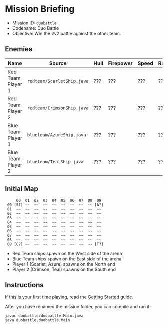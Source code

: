# Mission Briefing

* Mission ID: `duobattle`
* Codename: Duo Battle
* Objective: Win the 2v2 battle against the other team.

## Enemies

| Name | Source | Hull | Firepower | Speed | Range |
|---|---|---|---|---|---|
| Red Team Player 1 | `redteam/ScarletShip.java` | ??? | ??? | ??? | ??? |
| Red Team Player 2 | `redteam/CrimsonShip.java` | ??? | ??? | ??? | ??? |
| Blue Team Player 1 | `blueteam/AzureShip.java` | ??? | ??? | ??? | ??? |
| Blue Team Player 2 | `blueteam/TealShip.java` | ??? | ??? | ??? | ??? |

## Initial Map

```
     00  01  02  03  04  05  06  07  08  09 
 00 [S?] ~~  ~~  ~~  ~~  ~~  ~~  ~~  ~~ [A?]
 01  ~~  ~~  ~~  ~~  ~~  ~~  ~~  ~~  ~~  ~~ 
 02  ~~  ~~  ~~  ~~  ~~  ~~  ~~  ~~  ~~  ~~ 
 03  ~~  ~~  ~~  ~~  ~~  ~~  ~~  ~~  ~~  ~~ 
 04  ~~  ~~  ~~  ~~  ~~  ~~  ~~  ~~  ~~  ~~ 
 05  ~~  ~~  ~~  ~~  ~~  ~~  ~~  ~~  ~~  ~~ 
 06  ~~  ~~  ~~  ~~  ~~  ~~  ~~  ~~  ~~  ~~ 
 07  ~~  ~~  ~~  ~~  ~~  ~~  ~~  ~~  ~~  ~~ 
 08  ~~  ~~  ~~  ~~  ~~  ~~  ~~  ~~  ~~  ~~ 
 09 [C?] ~~  ~~  ~~  ~~  ~~  ~~  ~~  ~~ [T?]
```

- Red Team ships spawn on the West side of the arena
- Blue Team ships spawn on the East side of the arena
- Player 1 (Scarlet, Azure) spawns on the North end
- Player 2 (Crimson, Teal) spawns on the South end

## Instructions

If this is your first time playing, read the [Getting Started](https://mimirhq.github.io/battleshipdocs/start) guide.

After you have renamed the mission folder, you can compile and run it:

```
javac duobattle/duobattle.Main.java
java duobattle.duobattle.Main
```
